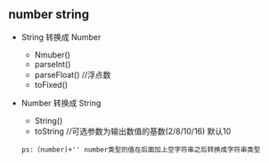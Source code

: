 ## number string

- String 转换成 Number

	- Nmuber()
	- parseInt()
	- parseFloat() //浮点数
	- toFixed()

- Number 转换成 String

	- String()
	- toString //可选参数为输出数值的基数(2/8/10/16) 默认10

	`ps:（number)+'' number类型的值在后面加上空字符串之后转换成字符串类型`